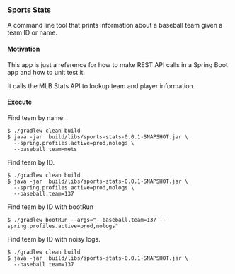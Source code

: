 ### Sports Stats

A command line tool that prints information about a baseball team given a team
ID or name.

#### Motivation

This app is just a reference for how to make REST API calls in a Spring Boot app
and how to unit test it.

It calls the MLB Stats API to lookup team and player information.

#### Execute

Find team by name.

```shell
$ ./gradlew clean build
$ java -jar  build/libs/sports-stats-0.0.1-SNAPSHOT.jar \
  --spring.profiles.active=prod,nologs \
  --baseball.team=mets
```

Find team by ID.

```shell
$ ./gradlew clean build
$ java -jar  build/libs/sports-stats-0.0.1-SNAPSHOT.jar \
  --spring.profiles.active=prod,nologs \
  --baseball.team=137
```

Find team by ID with bootRun

```shell
$ ./gradlew bootRun --args="--baseball.team=137 --spring.profiles.active=prod,nologs"
```

Find team by ID with noisy logs.

```shell
$ ./gradlew clean build
$ java -jar  build/libs/sports-stats-0.0.1-SNAPSHOT.jar \
  --baseball.team=137
```



